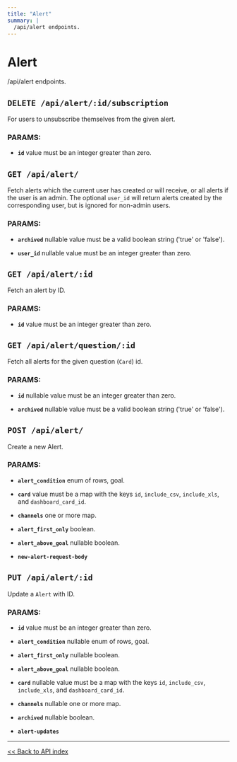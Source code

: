 ```yaml
---
title: "Alert"
summary: |
  /api/alert endpoints.
---
```


# Alert

/api/alert endpoints.

## `DELETE /api/alert/:id/subscription`

For users to unsubscribe themselves from the given alert.

### PARAMS:

-  **`id`** value must be an integer greater than zero.

## `GET /api/alert/`

Fetch alerts which the current user has created or will receive, or all alerts if the user is an admin.
  The optional `user_id` will return alerts created by the corresponding user, but is ignored for non-admin users.

### PARAMS:

-  **`archived`** nullable value must be a valid boolean string ('true' or 'false').

-  **`user_id`** nullable value must be an integer greater than zero.

## `GET /api/alert/:id`

Fetch an alert by ID.

### PARAMS:

-  **`id`** value must be an integer greater than zero.

## `GET /api/alert/question/:id`

Fetch all alerts for the given question (`Card`) id.

### PARAMS:

-  **`id`** nullable value must be an integer greater than zero.

-  **`archived`** nullable value must be a valid boolean string ('true' or 'false').

## `POST /api/alert/`

Create a new Alert.

### PARAMS:

-  **`alert_condition`** enum of rows, goal.

-  **`card`** value must be a map with the keys `id`, `include_csv`, `include_xls`, and `dashboard_card_id`.

-  **`channels`** one or more map.

-  **`alert_first_only`** boolean.

-  **`alert_above_goal`** nullable boolean.

-  **`new-alert-request-body`**

## `PUT /api/alert/:id`

Update a `Alert` with ID.

### PARAMS:

-  **`id`** value must be an integer greater than zero.

-  **`alert_condition`** nullable enum of rows, goal.

-  **`alert_first_only`** nullable boolean.

-  **`alert_above_goal`** nullable boolean.

-  **`card`** nullable value must be a map with the keys `id`, `include_csv`, `include_xls`, and `dashboard_card_id`.

-  **`channels`** nullable one or more map.

-  **`archived`** nullable boolean.

-  **`alert-updates`**

---

[<< Back to API index](../api-documentation.md)